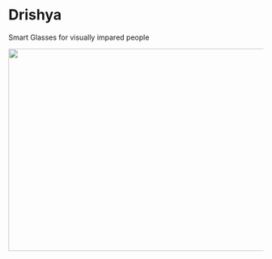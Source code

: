 # Drishya
Smart Glasses for visually impared people

<img src="https://github.com/prajwalbhagwat/drishya/assets/80095233/67771c78-ccf6-4592-aeda-23f8f8167d28" width=693 height=400 />
